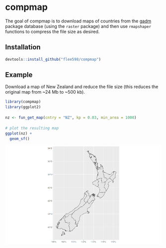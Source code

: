 
<!-- README.md is generated from README.Rmd. Please edit that file -->

# compmap

<!-- badges: start -->
<!-- badges: end -->

The goal of compmap is to download maps of countries from the
[gadm](https://gadm.org) package database (using the `raster` package)
and then use `rmapshaper` functions to compress the file size as
desired.

## Installation

``` r
devtools::install_github("flee598/compmap")
```

## Example

Download a map of New Zealand and reduce the file size (this reduces the
original map from \~24 Mb to \~500 kb).

``` r
library(compmap)
library(ggplot2)

nz <- fun_get_map(cntry = "NZ", kp = 0.03, min_area = 1000)

# plot the resulting map
ggplot(nz) +
  geom_sf()
```

![](man/figures/nz_map.png)
